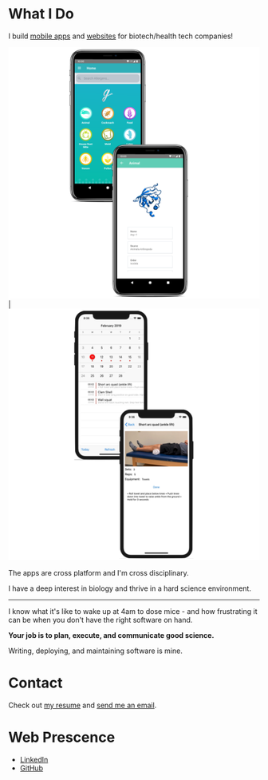 # What I Do

I build [mobile apps](https://apps.apple.com/app/allergen-guru/id1373922308) and [websites](https://depmap.org/portal/) for biotech/health tech companies!

![](./mast.png) | ![](./hermes.png)

The apps are cross platform and I'm cross disciplinary.

I have a deep interest in biology and thrive in a hard science environment.

---

I know what it's like to wake up at 4am to dose mice - and how frustrating it can be when you don't have the right software on hand.

**Your job is to plan, execute, and communicate good science.**

Writing, deploying, and maintaining software is mine.

# Contact

Check out [my resume](https://nishantjha.org/resume.pdf) and [send me an email](mailto:me@nishantjha.org).

# Web Prescence

 - [LinkedIn](https://linkedin.com/in/ninjha01/)
 - [GitHub](https://github.com/ninjha01/)
